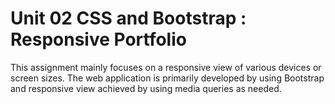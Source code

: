# Unit 02 CSS and Bootstrap : Responsive Portfolio

This assignment mainly focuses on a responsive view of various devices or screen sizes. The web application is primarily developed by using Bootstrap and responsive view achieved by using media queries as needed.